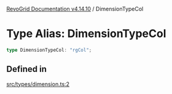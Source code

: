 [RevoGrid Documentation v4.14.10](README.md) / DimensionTypeCol

# Type Alias: DimensionTypeCol

```ts
type DimensionTypeCol: "rgCol";
```

## Defined in

[src/types/dimension.ts:2](https://github.com/revolist/revogrid/blob/f8d663f4e4ad146b94baf570f65efe48aaaeae09/src/types/dimension.ts#L2)

